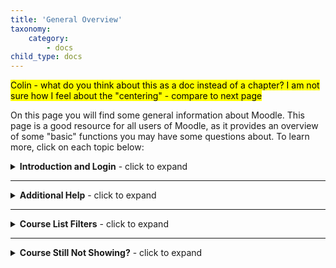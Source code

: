 ```yaml
---
title: 'General Overview'
taxonomy:
    category:
        - docs
child_type: docs
---
```


<mark>Colin - what do you think about this as a doc instead of a chapter? I am not sure how I feel about the "centering" - compare to next page</mark>

On this page you will find some general information about Moodle. This page is a good resource for all users of Moodle, as it provides an overview of some "basic" functions you may have some questions about. To learn more, click on each topic below:

<details>
  <summary><b>Introduction and Login</b> - click to expand</summary>
  <p>
Moodle is a web platform that allows students and faculty to access a common, secure space to interact in the context of a particular course. Faculty are able to create or upload resources related to the course, distribute information about assignments and supplementary course materials, create and manage quizzes, and host conversations in the forums. Students are able to contact their faculty and each other, submit assignments, respond to discussion prompts, and complete quizzes.</p>
   <p>Moodle is one component of TWU's Digital Learning Commons, which also includes [WordPress](https://create.twu.ca), [PressBooks](https://books.twu.ca), and other platforms maintained by individual faculty.</p>
  <h4>Login</h4>
  <p>Go to [learn.twu.ca](https://learn.twu.ca) and enter your TWU email and password. You may notice that you are signed in automatically if you are already signed in to a different TWU system (Office365).</p>
    <p><mark>Every TWU student, staff, and faculty member has been assigned a ...@mytwu.ca (students) or ...@twu.ca (staff and faculty) email address. In <b>most</b> cases, your username is `firstname.lastname` and it is identical to the username you use to sign in to TWUPass.</mark></p>
    <p>!!!! To sign in to Moodle, your email will be as follows:<ul><li>!!!! - firstname.lastname@mytwu.ca if you are a student;<li>!!!! - firstname.lastname@twu.ca if you are staff or faculty.</li></p>   
<h4>Email</h4>
    <p><mark>Add info here</mark></p>
<h4>Dashboard</h4>
    <p><mark>Add info</mark></p>
</details>

---

<details>
  <summary><b>Additional Help</b> - click to expand</summary>
  <p>
A system  like Moodle is not helpful if nobody knows how to use it, so we have created multiple resources for users to get what they need.</p>
   <p><li>If you can't find your answers here, [create a ticket]      (https://trinitywestern.teamdynamix.com/TDClient/Requests/ServiceCatalog?CategoryID=5436).</li></p>
    <p><li>Send an email to [elearning@twu.ca](mailto:elearning@twu.ca).</li></p>
       <p><li>If you can't find your answers here, [create a ticket]      (https://trinitywestern.teamdynamix.com/TDClient/Requests/ServiceCatalog?CategoryID=5436).</li></p>
    <p><li>Drop by the Extension office in NW during business hours and speak to one of our Academic Technology Ambassadors</li></p>
</details>

---

<details>
  <summary><b>Course List Filters</b> - click to expand</summary>
  <p>
Moodle users have the option of creating a filtered course list to show a condensed list of current courses and replace the 'Course overview' block.</p>
    <p><mark>Colin - going to need some help here with the other content from this page</mark></p>
</details>

---

<details>
  <summary><b>Course Still Not Showing?</b> - click to expand</summary>
  <p>There are several reasons why your course might not be showing in Moodle.</p>
   
  <p><b>1. Your instructor has not set the course to 'Visible' yet.</b><ul><li>All courses are hidden by default.<li>Please see [this link for help with course visibility](https://create.twu.ca/help/moodle/faculty/show-hide).</ul></li></p>
<p><b>2. You are not properly registered for the course.</b><ul><li>Please contact the Office of the Registrar.</ul></li></p>
<p><b>3. You are not up-to-date on your tuition payments.</b><ul><li>Please contact the Office of the Registrar.<li>Once you are up-to-date, your status will be updated.</ul></li></p>
<p><b>4. You registered very recently and our system has not synchronized yet.</b><ul><li>We synchronize Moodle with Jenzabar \(our database of registrations\) every 6 hours.</ul></li></p>
<p><b>5. Your dashboard is only showing some of your courses.</b><ul><li>i) Scroll to the bottom of courses listed, scroll through other pages.<li>ii) Have a look through your 'Past', 'Future' 'In Progress' tabs.<li>iii) [Customize what you see on your Dashboard by following these instructions.](https://create.twu.ca/help/moodle/basics/filtered-course-list)</ul></li></p>
</details>
